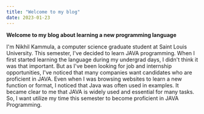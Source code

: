 ```yaml
---
title: "Welcome to my blog"
date: 2023-01-23
---
```

**Welcome to my blog about learning a new programming language** 

I'm Nikhil Kammula, a computer science graduate student at Saint Louis University. This semester, I've decided to learn JAVA programming. When I first started learning the language during my undergrad days, I didn't think it was that important. But as I've been looking for job and internship opportunities, I've noticed that many companies want candidates who are proficient in JAVA. Even when I was browsing websites to learn a new function or format, I noticed that Java was often used in examples. It became clear to me that JAVA is widely used and essential for many tasks. So, I want utilize my time this semester to become proficient in JAVA Programming.
